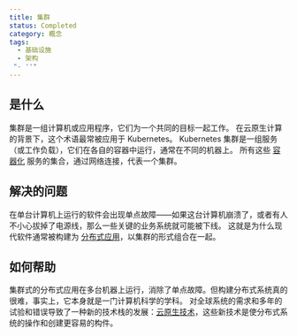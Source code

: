 ```yaml
---
title: 集群
status: Completed
category: 概念
tags:
  - 基础设施
  - 架构
 "- ''"
---
```


## 是什么

集群是一组计算机或应用程序，它们为一个共同的目标一起工作。 在云原生计算的背景下，这个术语最常被应用于 Kubernetes。 Kubernetes 集群是一组服务（或工作负载），它们在各自的容器中运行，通常在不同的机器上。 所有这些 [容器化](/zh-cn/containerization/) 服务的集合，通过网络连接，代表一个集群。

## 解决的问题

在单台计算机上运行的软件会出现单点故障——如果这台计算机崩溃了，或者有人不小心拔掉了电源线，那么一些关键的业务系统就可能被下线。 这就是为什么现代软件通常被构建为 [分布式应用](/zh-cn/distributed-apps/)，以集群的形式组合在一起。

## 如何帮助

集群式的分布式应用在多台机器上运行，消除了单点故障。但构建分布式系统真的很难，事实上，它本身就是一门计算机科学的学科。 对全球系统的需求和多年的试验和错误导致了一种新的技术栈的发展：[云原生技术](/zh-cn/cloud-native-tech/)，这些新技术是使分布式系统的操作和创建更容易的构件。
